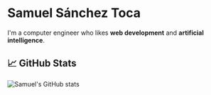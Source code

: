 
# Samuel Sánchez Toca

I'm a computer engineer who likes **web development** and **artificial intelligence**. 

## 📈 GitHub Stats

![Samuel's GitHub stats](https://github-readme-stats.vercel.app/api?username=sanchezhs&show_icons=true&theme=radical)

